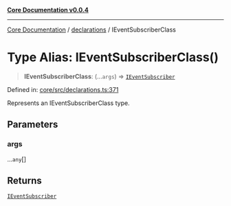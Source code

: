[**Core Documentation v0.0.4**](../../README.md)

***

[Core Documentation](../../modules.md) / [declarations](../README.md) / IEventSubscriberClass

# Type Alias: IEventSubscriberClass()

> **IEventSubscriberClass**: (...`args`) => [`IEventSubscriber`](../interfaces/IEventSubscriber.md)

Defined in: [core/src/declarations.ts:371](https://github.com/stonemjs/core/blob/e4675fc5d1a8e120fdb4d54e226a2496fdda3681/src/declarations.ts#L371)

Represents an IEventSubscriberClass type.

## Parameters

### args

...`any`[]

## Returns

[`IEventSubscriber`](../interfaces/IEventSubscriber.md)
